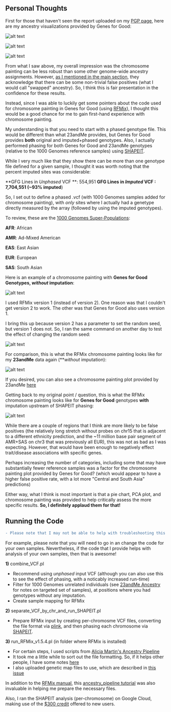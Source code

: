 Personal Thoughts
-----------------

First for those that haven't seen the report uploaded on my [PGP page](https://my.pgp-hms.org/profile/hu832966), here are my ancestry visualizations provided by Genes for Good:

![alt text](pie_chart.PNG "GFG Ancestry Pie Chart")

![alt text](PCA.PNG "GFG Ancestry PCA Plot")

![alt text](provided_chromosome_painting.PNG "GFG Ancestry Chromosome Paiting")

From what I saw above, my overall impression was the chromosome painting can be less robust than some other genome-wide ancestry assignments.  However, [as I mentioned in the main section](https://github.com/cwarden45/DTC_Scripts/tree/master/Genes_for_Good), they acknowledge that there can be some non-trivial false positives (what I would call "swapped" ancestry).  So, I think this is fair presentation in the confidence for these results.

Instead, since I was able to luckily get some pointers about the code used for chromosome painting in Genes for Good (using [RFMix](https://sites.google.com/site/rfmixlocalancestryinference/)), I thought this would be a good chance for me to gain first-hand experience with chromosome painting.

My understanding is that you need to start with a phased genotype file.  This would be different than what 23andMe provides, but Genes for Good provides **both** original and imputed+phased genotypes.  Also, I actually performed phasing for both Genes for Good and 23andMe genotypes (relative to the 1000 Genomes reference samples) using [SHAPEIT](https://mathgen.stats.ox.ac.uk/genetics_software/shapeit/shapeit.html).

While I very much like that they show there can be more than one genotype file defined for a given sample, I thought it was worth noting that the percent imputed sites was considerable:

**GFG Lines in *Unphased* VCF **: 554,951
**GFG Lines in *Imputed* VCF **: 7,704,551 (**~93% imputed**)

So, I set out to define a phased .vcf (with 1000 Genomes samples added for chromosome painting), with *only* sites where I actually had a genetype directly measured by the array (followed by using the imputed genotypes).

To review, these are the [1000 Genomes Super-Populations](http://www.internationalgenome.org/category/population/):

**AFR**: African

**AMR**: Ad-Mixed American

**EAS**: East Asian

**EUR**: European

**SAS**: South Asian

Here is an example of a chromosome painting with **Genes for Good Genotypes, *without* imputation**:

![alt text](GFG_190505.png "GFG RFMix")

I used RFMix version 1 (instead of version 2).  One reason was that I couldn't get version 2 to work.  The other was that Genes for Good also uses version 1.

I bring this up because version 2 has a parameter to set the random seed, but version 1 does not.  So, I ran the same command on another day to test the effect of changing the random seed:

![alt text](GFG_190511.png "GFG RFMix Different Random seed")

For comparison, this is what the RFMix chromosome painting looks like for my **23andMe** data again (***without* imputation):

![alt text](CW23.png "23andMe RFMix")

If you desired, you can also see a chromosome painting plot provided by 23andMe [here](https://github.com/cwarden45/DTC_Scripts/blob/master/23andMe/Ancestry_plus_1000_Genomes/chromosome_painting_conf50_190321.PNG)

Getting back to my original point / question, this is what the RFMix chromosome painting looks like for **Genes for Good** genotypes **with** imputation upstream of SHAPEIT phasing:

![alt text](GFGi.png "GFG RFMix with Imputation")

While there are a couple of regions that I think are more likely to be false positives (the relatively long stretch without probes on chr15 that is adjacent to a different ethnicity prediction,
and the ~11 million base pair segment of AMR+SAS on chr3 that was previously all EUR), this was not as bad as I was expecting.  However, that would have been enough to negatively effect trait/disease associations with specific genes.

Perhaps increasing the number of categories, including some that may have substantially fewer reference samples was a factor for the chromosome painting plot provided by Genes for Good? (which would appear to have a higher false positive rate, with a lot more "Central and South Asia" predictions)

Either way, what I think is most important is that a pie chart, PCA plot, and chromosome painting was provided to help critically assess the more specific results.  **So, I definitely applaud them for that!**

Running the Code
-----------------

```diff
- Please note that I may not be able to help with troubleshooting this code.  So, this part is for experienced users only!
```

For example, please note that you will need to go in an change the code for your own samples.  Nevertheless, if the code that I provide helps with analysis of your own samples, then that is awesome!

**1)** combine_VCF.pl

 - Recommend using *unphased* input VCF (although you can also use this to see the effect of phasing, with a noticably increased run-time)
 - Filter for 1000 Genomes unrelated individuals (see [23andMe Ancestry](https://github.com/cwarden45/DTC_Scripts/tree/master/23andMe/Ancestry_plus_1000_Genomes) for notes on targeted set of samples), at positions where you had genotypes without any imputation.
 - Create sample mapping for RFMix

**2)** separate_VCF_by_chr_and_run_SHAPEIT.pl

 - Prepare RFMix input by creating per-chromosme VCF files, converting the file format via [plink](https://www.cog-genomics.org/plink/2.0/), and then phasing each chromosome via [SHAPEIT](http://mathgen.stats.ox.ac.uk/genetics_software/shapeit/shapeit.html#download).

**3)** run_RFMix_v1.5.4.pl (in folder where RFMix is installed)

 - For certain steps, I used scripts from [Alicia Martin's Ancestry Pipeline](https://github.com/armartin/ancestry_pipeline)
 - It took me a little while to sort out the file formatting.  So, if it helps other people, I have some notes [here](https://github.com/slowkoni/rfmix/issues/15)
 - I also uploaded genetic map files to use, which are described in [this issue](https://github.com/armartin/ancestry_pipeline/issues/11)
 
In addition to the [RFMix manual](https://github.com/slowkoni/rfmix/blob/master/MANUAL.md), this [ancestry_pipeline tutorial](https://github.com/armartin/ancestry_pipeline) was also invaluable in helping me prepare the necessary files.

Also, I ran the SHAPEIT analysis (per-chromosome) on Google Cloud, making use of the [$300 credit](https://cloud.google.com/free/) offered to new users.
